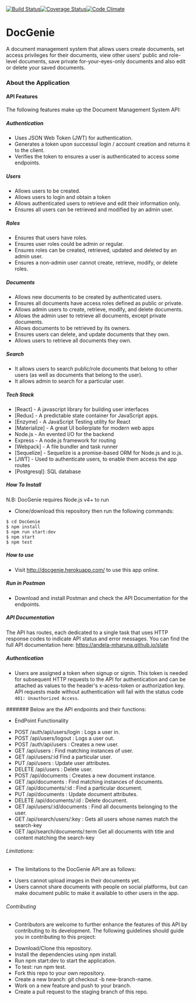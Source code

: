 [![Build Status](https://travis-ci.org/andela-mharuna/DocGenie.svg?branch=staging)](https://travis-ci.org/andela-mharuna/DocGenie)[![Coverage Status](https://coveralls.io/repos/github/andela-mharuna/DocGenie/badge.svg?branch=staging)](https://coveralls.io/github/andela-mharuna/DocGenie?branch=staging)[![Code Climate](https://codeclimate.com/github/andela-mharuna/DocGenie/badges/gpa.svg)](https://codeclimate.com/github/andela-mharuna/DocGenie)

# DocGenie
A document management system that allows users create documents, set access privileges for their documents, view other users' public and role-level documents, save private for-your-eyes-only documents and also edit or delete your saved documents.

### About the Application

#### API Features

The following features make up the Document Management System API:

##### Authentication

* Uses JSON Web Token (JWT) for authentication.
* Generates a token upon successul login / account creation and returns it to the client.
* Verifies the token to ensures a user is authenticated to access some endpoints.

##### Users

* Allows users to be created.
* Allows users to login and obtain a token
* Allows authenticated users to retrieve and edit their information only.
* Ensures all users can be retrieved and modified by an admin user.

##### Roles

* Ensures that users have roles.
* Ensures user roles could be admin or regular.
* Ensures roles can be created, retrieved, updated and deleted by an admin user.
* Ensures a non-admin user cannot create, retrieve, modify, or delete roles.

##### Documents

* Allows new documents to be created by authenticated users.
* Ensures all documents have access roles defined as public or private.
* Allows admin users to create, retrieve, modify, and delete documents.
* Allows the admin user to retrieve all documents, except private documents.
* Allows documents to be retrieved by its owners.
* Ensures users can delete, and update documents that they own.
* Allows users to retrieve all documents they own.

##### Search

* It allows users to search public/role documents that belong to other users (as well as documents that belong to the user).
* It allows admin to search for a particular user.

##### Tech Stack

* [React] - A javascript library for building user interfaces
* [Redux] - A predictable state container for JavaScript apps.
* [Enzyme] - A JavaScript Testing utility for React
* [Materialize] - A great UI boilerplate for modern web apps
* Node.js - An evented I/O for the backend
* Express - A node.js framework for routing
* [Webpack] - A file bundler and task runner
* [Sequelize] - Sequelize is a promise-based ORM for Node.js and io.js.
* [JWT] - Used to authenticate users, to enable them access the app routes
* [Postgresql]: SQL database

##### How To Install

N.B: DocGenie requires Node.js v4+ to run

* Clone/download this repository then run the following commands:
```
$ cd DocGenie
$ npm install
$ npm run start:dev
$ npm start
$ npm test
```

##### How to use
* Visit http://docgenie.herokuapp.com/ to use this app online.

##### Run in Postman

* Download and install Postman and check the API Documentation for the endpoints.

##### API Documentation

The API has routes, each dedicated to a single task that uses HTTP response codes to indicate API status and error messages.
You can find the full API documentation here: https://andela-mharuna.github.io/slate

##### Authentication

* Users are assigned a token when signup or signin. This token is needed for subsequent HTTP requests to the API for authentication and can be attached as values to the header's x-acess-token or authorization key. API requests made without authentication will fail with the status code ```401: Unauthorized Access```.

####### Below are the API endpoints and their functions:

* EndPoint	Functionality
 - POST /auth/api/users/login : Logs a user in.
 - POST /api/users/logout :	Logs a user out.
 - POST /auth/api/users : 	Creates a new user.
 - GET /api/users	: Find matching instances of user.
 - GET /api/users/:id	Find a particular user.
 - PUT /api/users :	Update user attributes.
 - DELETE /api/users	: Delete user.
 - POST /api/documents :	Creates a new document instance.
 - GET /api/documents :	Find matching instances of documents.
 - GET /api/documents/:id :	Find a particular document.
 - PUT /api/documents :	Update document attributes.
 - DELETE /api/documents/:id	: Delete document.
 - GET /api/users/:id/documents :	Find all documents belonging to the user.
 - GET /api/search/users/:key :	Gets all users whose names match the search-key
 - GET /api/search/documents/:term	Get all documents with title and content matching the search-key


###### Limitations:

- The limitations to the DocGenie API are as follows:

* Users cannot upload images in their documents yet.
* Users cannot share documents with people on social platforms, but can make document public to make it available to other users in the app.

###### Contributing

- Contributors are welcome to further enhance the features of this API by contributing to its development. The following guidelines should guide you in contributing to this project:

* Download/Clone this repository.
* Install the dependencies using npm install.
* Run npm start:dev to start the application.
* To test: run npm test.
* Fork this repo to your own repository.
* Create a new branch: git checkout -b new-branch-name.
* Work on a new feature and push to your branch.
* Create a pull request to the staging branch of this repo.
